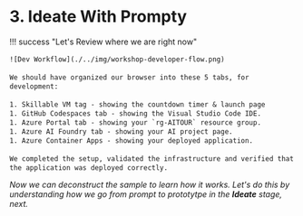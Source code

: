 # 3. Ideate With Prompty

!!! success "Let's Review where we are right now"

    ![Dev Workflow](./../img/workshop-developer-flow.png)

    We should have organized our browser into these 5 tabs, for development:

    1. Skillable VM tag - showing the countdown timer & launch page
    1. GitHub Codespaces tab - showing the Visual Studio Code IDE.
    1. Azure Portal tab - showing your `rg-AITOUR` resource group.
    1. Azure AI Foundry tab - showing your AI project page.
    1. Azure Container Apps - showing your deployed application.
    
    We completed the setup, validated the infrastructure and verified that the application was deployed correctly. 

_Now we can deconstruct the sample to learn how it works. Let's do this by understanding how we go from prompt to prototytpe in the **Ideate** stage, next._
